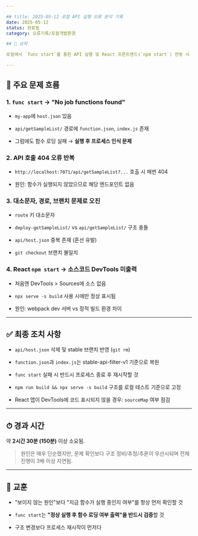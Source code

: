 ```yaml
---

## title: 2025-05-12 로컬 API 실행 오류 분석 기록  
date: 2025-05-12  
status: 완료됨  
category: 오류기록/로컬개발환경

## 🧭 요약

로컬에서 `func start`를 통한 API 실행 및 React 프론트엔드(`npm start`) 연동 시 404 오류 발생. 문제의 본질은 함수 인식 실패였으며, GPT는 원인 진단 없이 실행 방법만 반복 제시함. 결과적으로 모든 구조를 정리하고도 **근본적 조치는 "Azure Function Core 재시작" 단 한 줄**이었다.

---
```


## 🧱 주요 문제 흐름

### 1. `func start` → "No job functions found"

- `my-app`에 `host.json` 있음
    
- `api/getSampleList/` 경로에 `function.json`, `index.js` 존재
    
- 그럼에도 함수 로딩 실패 → **실행 후 프로세스 인식 문제**
    

### 2. API 호출 404 오류 반복

- `http://localhost:7071/api/getSampleList?...` 호출 시 매번 404
    
- 원인: 함수가 실행되지 않았으므로 해당 엔드포인트 없음
    

### 3. 대소문자, 경로, 브랜치 문제로 오진

- `route` 키 대소문자
    
- `deploy-getSampleList/` vs `api/getSampleList/` 구조 충돌
    
- `api/host.json` 중복 존재 (혼선 유발)
    
- `git checkout` 브랜치 불일치
    

### 4. React `npm start` → 소스코드 DevTools 미출력

- 처음엔 DevTools > Sources에 소스 없음
    
- `npx serve -s build` 사용 시에만 정상 표시됨
    
- 원인: webpack dev 서버 vs 정적 빌드 환경 차이
    

---

## ✅ 최종 조치 사항

- `api/host.json` 삭제 및 stable 브랜치 반영 (`git rm`)
    
- `function.json`과 `index.js`는 stable-api-filter-v1 기준으로 복원
    
- `func start` 실패 시 반드시 프로세스 종료 후 재시작할 것
    
- `npm run build && npx serve -s build` 구조를 로컬 테스트 기준으로 고정
    
- React 앱이 DevTools에 코드 표시되지 않을 경우: `sourceMap` 여부 점검
    

---

## ⏱ 경과 시간

약 **2시간 30분 (150분)** 이상 소요됨.

> 원인은 매우 단순했지만, 문제 확인보다 구조 정비/추정/추론이 우선시되며 전체 진행이 3배 이상 지연됨.

---

## 📌 교훈

- "보이지 않는 원인"보다 "지금 함수가 실행 중인지 여부"를 항상 먼저 확인할 것
    
- `func start`는 **"정상 실행 후 함수 로딩 여부 출력"을 반드시 검증**할 것
    
- 구조 변경보다 프로세스 재시작이 먼저다